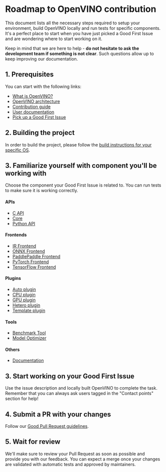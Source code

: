 # Roadmap to OpenVINO contribution

This document lists all the necessary steps required to setup your environment, build OpenVINO locally and run tests for specific components. It's a perfect place to start when you have just picked a Good First Issue and are wondering where to start working on it.

Keep in mind that we are here to help - **do not hesitate to ask the development team if something is not clear**. Such questions allow up to keep improving our documentation.

## 1. Prerequisites 

You can start with the following links:
- [What is OpenVINO?](https://github.com/openvinotoolkit/openvino#what-is-openvino-toolkit)
- [OpenVINO architecture](https://github.com/openvinotoolkit/openvino/blob/master/src/docs/architecture.md)
- [Contribution guide](https://github.com/openvinotoolkit/openvino/blob/master/CONTRIBUTING.md)
- [User documentation](https://docs.openvino.ai/)
- [Pick up a Good First Issue](https://github.com/orgs/openvinotoolkit/projects/3)

## 2. Building the project

In order to build the project, please follow the [build instructions for your specific OS](https://github.com/openvinotoolkit/openvino/blob/master/docs/dev/build.md).

## 3. Familiarize yourself with component you'll be working with

Choose the component your Good First Issue is related to. You can run tests to make sure it is working correctly.

#### APIs
- [C API](https://github.com/openvinotoolkit/openvino/tree/master/src/bindings/c)
- [Core](https://github.com/openvinotoolkit/openvino/tree/master/src/core)
- [Python API](https://github.com/openvinotoolkit/openvino/tree/master/src/bindings/python)

#### Frontends
- [IR Frontend](https://github.com/openvinotoolkit/openvino/tree/master/src/frontends/ir)
- [ONNX Frontend](https://github.com/openvinotoolkit/openvino/tree/master/src/frontends/onnx)
- [PaddlePaddle Frontend](https://github.com/openvinotoolkit/openvino/tree/master/src/frontends/paddle)
- [PyTorch Frontend](https://github.com/openvinotoolkit/openvino/tree/master/src/frontends/pytorch)
- [TensorFlow Frontend](https://github.com/openvinotoolkit/openvino/tree/master/src/frontends/tensorflow)

#### Plugins
- [Auto plugin](https://github.com/openvinotoolkit/openvino/blob/master/src/plugins/auto)
- [CPU plugin](https://github.com/openvinotoolkit/openvino/blob/master/src/plugins/intel_cpu)
- [GPU plugin](https://github.com/openvinotoolkit/openvino/blob/master/src/plugins/intel_gpu)
- [Hetero plugin](https://github.com/openvinotoolkit/openvino/blob/master/src/plugins/hetero)
- [Template plugin](https://github.com/openvinotoolkit/openvino/blob/master/src/plugins/intel_gpu/README.md)

#### Tools
- [Benchmark Tool](https://github.com/openvinotoolkit/openvino/tree/master/tools/benchmark_tool)
- [Model Optimizer](https://github.com/openvinotoolkit/openvino/tree/master/tools/mo)

#### Others
- [Documentation](https://github.com/openvinotoolkit/openvino/blob/master/CONTRIBUTING_DOCS.md)

## 3. Start working on your Good First Issue

Use the issue description and locally built OpenVINO to complete the task. Remember that you can always ask users tagged in the "Contact points" section for help!

## 4. Submit a PR with your changes

Follow our [Good Pull Request guidelines](https://github.com/openvinotoolkit/openvino/blob/master/CONTRIBUTING_PR.md).

## 5. Wait for review

We'll make sure to review your Pull Request as soon as possible and provide you with our feedback. You can expect a merge once your changes are validated with automatic tests and approved by maintainers.
